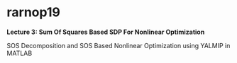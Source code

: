# rarnop19
**Lecture 3: Sum Of Squares Based SDP For Nonlinear Optimization**

SOS Decomposition and SOS Based Nonlinear Optimization using YALMIP in MATLAB
